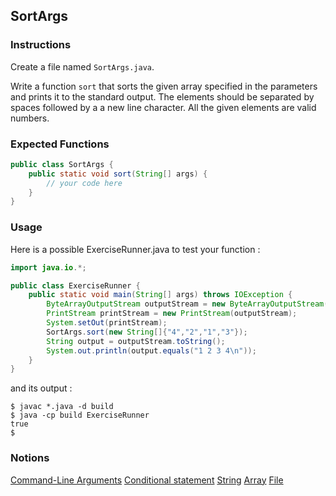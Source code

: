 ## SortArgs

### Instructions

Create a file named `SortArgs.java`.

Write a function `sort` that sorts the given array specified in the parameters and prints it to the standard output. The elements should be separated by spaces followed by a a new line character. All the given elements are valid numbers.


### Expected Functions

```java
public class SortArgs {
    public static void sort(String[] args) {
        // your code here
    }
}
```

### Usage

Here is a possible ExerciseRunner.java to test your function :

```java
import java.io.*;

public class ExerciseRunner {
    public static void main(String[] args) throws IOException {
        ByteArrayOutputStream outputStream = new ByteArrayOutputStream();
        PrintStream printStream = new PrintStream(outputStream);
        System.setOut(printStream);
        SortArgs.sort(new String[]{"4","2","1","3"});
        String output = outputStream.toString();
        System.out.println(output.equals("1 2 3 4\n"));
    }
}
```

and its output :

```shell
$ javac *.java -d build
$ java -cp build ExerciseRunner
true
$
```

### Notions

[Command-Line Arguments](https://docs.oracle.com/javase/tutorial/essential/environment/cmdLineArgs.html)
[Conditional statement](https://docs.oracle.com/javase/tutorial/java/nutsandbolts/if.html)
[String](https://docs.oracle.com/en/java/javase/17/docs/api/java.base/java/lang/String.html)
[Array](https://docs.oracle.com/javase/tutorial/java/nutsandbolts/arrays.html)
[File](https://docs.oracle.com/javase/7/docs/api/java/nio/file/Files.html)